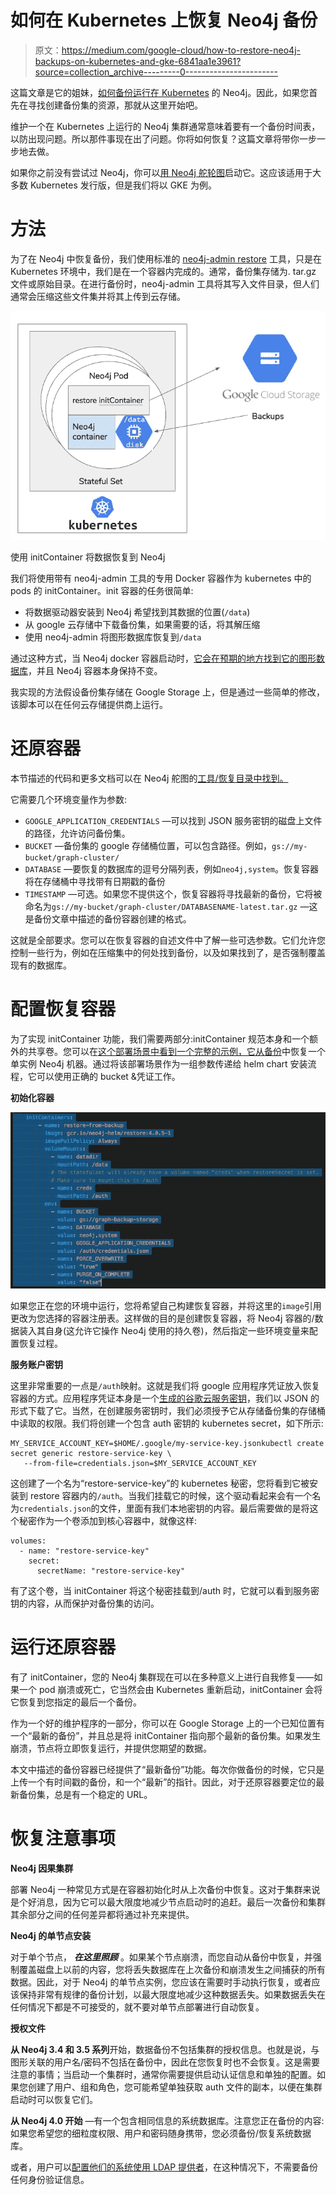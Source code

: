 # 如何在 Kubernetes 上恢复 Neo4j 备份

> 原文：<https://medium.com/google-cloud/how-to-restore-neo4j-backups-on-kubernetes-and-gke-6841aa1e3961?source=collection_archive---------0----------------------->

这篇文章是它的姐妹，[如何备份运行在 Kubernetes](/neo4j/how-to-backup-neo4j-running-in-kubernetes-3697761f229a) 的 Neo4j。因此，如果您首先在寻找创建备份集的资源，那就从这里开始吧。

维护一个在 Kubernetes 上运行的 Neo4j 集群通常意味着要有一个备份时间表，以防出现问题。所以那件事现在出了问题。你将如何恢复？这篇文章将带你一步一步地去做。

如果你之前没有尝试过 Neo4j，你可以[用 Neo4j 舵轮图](https://github.com/neo4j-contrib/neo4j-helm)启动它。这应该适用于大多数 Kubernetes 发行版，但是我们将以 GKE 为例。

# 方法

为了在 Neo4j 中恢复备份，我们使用标准的 [neo4j-admin restore](https://neo4j.com/docs/operations-manual/current/backup/restore-backup/) 工具，只是在 Kubernetes 环境中，我们是在一个容器内完成的。通常，备份集存储为. tar.gz 文件或原始目录。在进行备份时，neo4j-admin 工具将其写入文件目录，但人们通常会压缩这些文件集并将其上传到云存储。

![](img/670aab2e4ae5c6ed4380f84e2b180596.png)

使用 initContainer 将数据恢复到 Neo4j

我们将使用带有 neo4j-admin 工具的专用 Docker 容器作为 kubernetes 中的 pods 的 initContainer。init 容器的任务很简单:

*   将数据驱动器安装到 Neo4j 希望找到其数据的位置(`/data`)
*   从 google 云存储中下载备份集，如果需要的话，将其解压缩
*   使用 neo4j-admin 将图形数据库恢复到`/data`

通过这种方式，当 Neo4j docker 容器启动时，[它会在预期的地方找到它的图形数据库](https://neo4j.com/docs/operations-manual/current/installation/docker/)，并且 Neo4j 容器本身保持不变。

我实现的方法假设备份集存储在 Google Storage 上，但是通过一些简单的修改，该脚本可以在任何云存储提供商上运行。

# 还原容器

本节描述的代码和更多文档可以在 Neo4j 舵图的[工具/恢复目录中找到。](https://github.com/neo4j-contrib/neo4j-helm/blob/master/tools/restore/README-RESTORE.md)

它需要几个环境变量作为参数:

*   `GOOGLE_APPLICATION_CREDENTIALS` —可以找到 JSON 服务密钥的磁盘上文件的路径，允许访问备份集。
*   `BUCKET` —备份集的 google 存储桶位置，可以包含路径。例如，`gs://my-bucket/graph-cluster/`
*   `DATABASE` —要恢复的数据库的逗号分隔列表，例如`neo4j,system`。恢复容器将在存储桶中寻找带有日期戳的备份
*   `TIMESTAMP` —可选。如果您不提供这个，恢复容器将寻找最新的备份，它将被命名为`gs://my-bucket/graph-cluster/DATABASENAME-latest.tar.gz` —这是备份文章中描述的备份容器创建的格式。

这就是全部要求。您可以在恢复容器的自述文件中了解一些可选参数。它们允许您控制一些行为，例如在压缩集中的何处找到备份，以及如果找到了，是否强制覆盖现有的数据库。

# 配置恢复容器

为了实现 initContainer 功能，我们需要两部分:initContainer 规范本身和一个额外的共享卷。您可以在[这个部署场景中看到一个完整的示例，它从备份](https://github.com/neo4j-contrib/neo4j-helm/blob/master/deployment-scenarios/single-instance-restore.yaml)中恢复一个单实例 Neo4j 机器。通过将该部署场景作为一组参数传递给 helm chart 安装流程，它可以使用正确的 bucket &凭证工作。

**初始化容器**

![](img/cb9791ca6feebcaad7d90811dec8f56b.png)

如果您正在您的环境中运行，您将希望自己构建恢复容器，并将这里的`image`引用更改为您选择的容器注册表。这样做的目的是创建恢复容器，将 Neo4j 容器的/数据装入其自身(这允许它操作 Neo4j 使用的持久卷)，然后指定一些环境变量来配置恢复过程。

**服务账户密钥**

这里非常重要的一点是`/auth`映射。这就是我们将 google 应用程序凭证放入恢复容器的方式。应用程序凭证本身是一个[生成的谷歌云服务密钥](https://cloud.google.com/iam/docs/creating-managing-service-account-keys)，我们以 JSON 的形式下载了它。当然，在创建服务密钥时，我们必须授予它从存储备份集的存储桶中读取的权限。我们将创建一个包含 auth 密钥的 kubernetes secret，如下所示:

```
MY_SERVICE_ACCOUNT_KEY=$HOME/.google/my-service-key.jsonkubectl create secret generic restore-service-key \
   --from-file=credentials.json=$MY_SERVICE_ACCOUNT_KEY
```

这创建了一个名为“restore-service-key”的 kubernetes 秘密，您将看到它被安装到 restore 容器内的`/auth`。当我们挂载它的时候，这个驱动看起来会有一个名为`credentials.json`的文件，里面有我们本地密钥的内容。最后需要做的是将这个秘密作为一个卷添加到核心容器中，就像这样:

```
volumes:
  - name: "restore-service-key"
    secret:
      secretName: "restore-service-key"
```

有了这个卷，当 initContainer 将这个秘密挂载到/auth 时，它就可以看到服务密钥的内容，从而保护对备份集的访问。

# 运行还原容器

有了 initContainer，您的 Neo4j 集群现在可以在多种意义上进行自我修复——如果一个 pod 崩溃或死亡，它当然会由 Kubernetes 重新启动，initContainer 会将它恢复到您指定的最后一个备份。

作为一个好的维护程序的一部分，你可以在 Google Storage 上的一个已知位置有一个“最新的备份”，并且总是将 initContainer 指向那个最新的备份集。如果发生崩溃，节点将立即恢复运行，并提供您期望的数据。

本文中描述的备份容器已经提供了“最新备份”功能。每次你做备份的时候，它只是上传一个有时间戳的备份，和一个“最新”的指针。因此，对于还原容器要定位的最新备份集，总是有一个稳定的 URL。

# 恢复注意事项

**Neo4j 因果集群**

部署 Neo4j 一种常见方式是在容器初始化时从上次备份中恢复。这对于集群来说是个好消息，因为它可以最大限度地减少节点启动时的追赶。最后一次备份和集群其余部分之间的任何差异都将通过补充来提供。

**Neo4j 的单节点安装**

对于单个节点， ***在这里照顾*** 。如果某个节点崩溃，而您自动从备份中恢复，并强制覆盖磁盘上以前的内容，您将丢失数据库在上次备份和崩溃发生之间捕获的所有数据。因此，对于 Neo4j 的单节点实例，您应该在需要时手动执行恢复，或者应该保持非常有规律的备份计划，以最大限度地减少这种数据丢失。如果数据丢失在任何情况下都是不可接受的，就不要对单节点部署进行自动恢复。

**授权文件**

**从 Neo4j 3.4 和 3.5 系列**开始，数据备份不包括集群的授权信息。也就是说，与图形关联的用户名/密码不包括在备份中，因此在您恢复时也不会恢复。这是需要注意的事情；当启动一个集群时，通常你需要提供启动认证信息和单独的配置。如果您创建了用户、组和角色，您可能希望单独获取 auth 文件的副本，以便在集群启动时可以恢复它们。

**从 Neo4j 4.0 开始** —有一个包含相同信息的系统数据库。注意您正在备份的内容:如果您希望您的细粒度权限、用户和密码随身携带，您必须备份/恢复系统数据库。

或者，用户可以[配置他们的系统使用 LDAP 提供者](https://neo4j.com/docs/operations-manual/current/security/authentication-authorization/ldap-integration/)，在这种情况下，不需要备份任何身份验证信息。